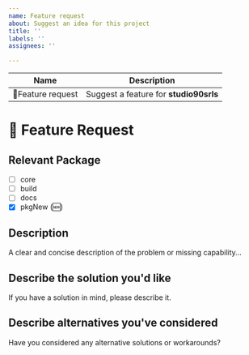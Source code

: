 ```yaml
---
name: Feature request
about: Suggest an idea for this project
title: ''
labels: ''
assignees: ''

---
```


| Name                       | Description               |
| -------------------------- | --------------------------|
| &#x1F680;Feature request   | Suggest a feature for __studio90srls__ |

# &#x1F680; Feature Request

## Relevant Package

<!-- edit -->
- [ ] core
- [ ] build
- [ ] docs
- [x] pkgNew (&#x1F195;)

## Description

<!-- edit --> A clear and concise description of the problem or missing capability...

## Describe the solution you'd like

<!-- edit--> If you have a solution in mind, please describe it.

## Describe alternatives you've considered

<!-- edit--> Have you considered any alternative solutions or workarounds?
